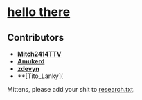 # [hello there](https://www.youtube.com/embed/pfPykj7978I?si=8H8N0UldMPZIgBqr&autoplay=true)

## Contributors
- **[Mitch2414TTV](https://github.com/Mitch2414TTV)**
- **[Amukerd](https://github.com/Amukerd)**
- **[zdevyn](https://github.com/zdevyn)**
- **[Tito_Lanky](

Mittens, please add your shit to [research.txt](https://github.com/Amukerd/webmaster/blob/main/research.txt).
